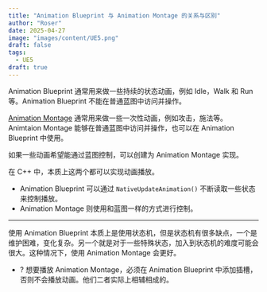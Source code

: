```yaml
---
title: "Animation Blueprint 与 Animation Montage 的关系与区别"
author: "Roser"
date: 2025-04-27
image: "images/content/UE5.png"
draft: false
tags:
  - UE5
draft: true
---
```

Animation Blueprint 通常用来做一些持续的状态动画，例如 Idle，Walk 和 Run 等。Animation Blueprint 不能在普通蓝图中访问并操作。

[Animation Montage](Animation%20Montage.md) 通常用来做一些一次性动画，例如攻击，施法等。Animtaion Montage 能够在普通蓝图中访问并操作，也可以在 Animation Blueprint 中使用。

如果一些动画希望能通过蓝图控制，可以创建为 Animation Montage 实现。

在 C++ 中，本质上这两个都可以实现动画播放。
- Animation Blueprint 可以通过 `NativeUpdateAnimation()` 不断读取一些状态来控制播放。
- Animation Montage 则使用和蓝图一样的方式进行控制。
***
使用 Animation Blueprint 本质上是使用状态机，但是状态机有很多缺点，一个是维护困难，变化复杂。另一个就是对于一些特殊状态，加入到状态机的难度可能会很大。这种情况下，使用 Animation Montage 会更好。

- ? 想要播放 Animation Montage，必须在 Animation Blueprint 中添加插槽，否则不会播放动画。他们二者实际上相辅相成的。
